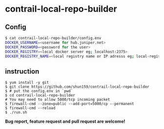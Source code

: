 # contrail-local-repo-builder

## Config

```bash
$ cat contrail-local-repo-builder/config.env
DOCKER_USERNAME=<username for hub.juniper.net>
DOCKER_PASSWORD=<password for the user>
DOCKER_REGISTRY=<local docker server eg; localhost:2375>
DOCKER_REGISTRY_NAME=<local registry name or IP adresss eg; local-regisitry.local:5000>
```

## instruction

```shellsession
$ yum install -y git
$ git clone https://github.com/shun159/contrail-local-repo-builder
$ # put the config.env in `pwd`
$ cd contrail-local-repo-builder
# You may need to allow 5000/tcp incoming packet
$ firewall-cmd --zone=public --add-port=5000/cp --permanent
$ firewall-cmd --reload
$ ./run.sh
```

__Bug report, feature request and pull request are welcome!__

